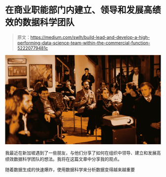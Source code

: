 # 在商业职能部门内建立、领导和发展高绩效的数据科学团队

> 原文：<https://medium.com/swlh/build-lead-and-develop-a-high-performing-data-science-team-within-the-commercial-function-52220779481c>

![](img/11975356287e1a12897020c8d1b312a1.png)

我最近在新加坡遇到了一些朋友，与他们分享了如何在组织中领导、建立和发展高绩效数据科学团队的想法。我将在这篇文章中分享我的观点。

随着数据生成的快速爆炸，使用数据科学来分析数据变得越来越重要